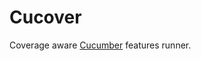 # Cucover

Coverage aware [Cucumber](http://github.com/aslakhellesoy/cucumber/tree/master) features runner.